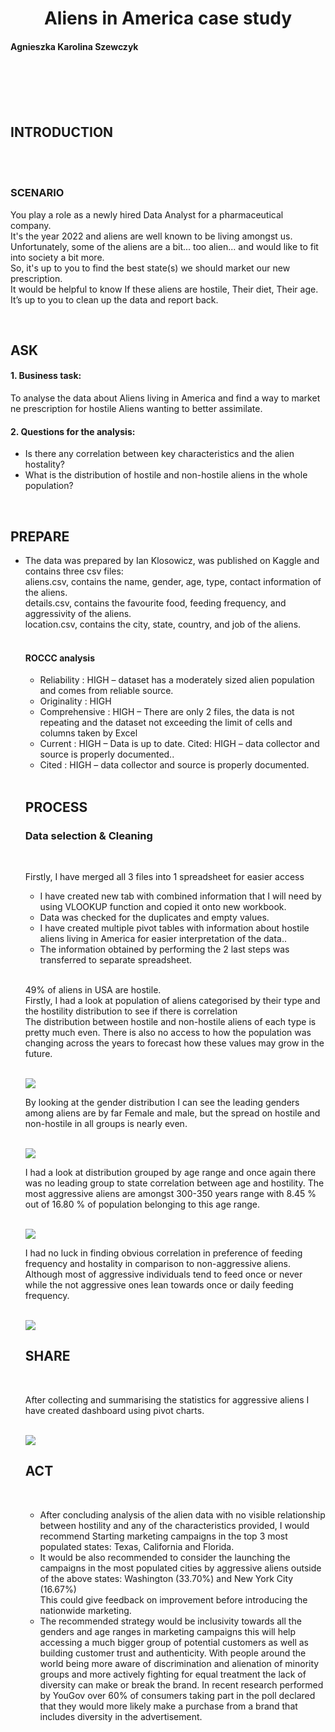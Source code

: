 ****<h1 align = "center"> Aliens in America case study </h1>****

<h4 align = "left"> Agnieszka Karolina Szewczyk</h4><br><br><br><br>

<h2> INTRODUCTION </h2>
<br> <br>
<h3> SCENARIO </h3>
<P>You play a role as a newly hired Data Analyst for a pharmaceutical company. <br>
It's the year 2022 and aliens are well known to be living amongst us. Unfortunately, some of the aliens are a bit... too alien... and would like to fit into society a bit more.<br>
So, it's up to you to find the best state(s) we should market our new prescription.<br>
It would be helpful to know If these aliens are hostile, Their diet, Their age. It’s up to you to clean up the data and report back.
 </P>
<br>
<H2> ASK </H2>
<h4> 1. Business task: </h4>
<p> To analyse the data about Aliens living in America and find a way to market ne prescription for hostile Aliens wanting to better assimilate. </p>

<h4> 2. Questions for the analysis:</h4>
<ul>
  <li> Is there any correlation between key characteristics and the alien hostality? </li>
<li> What is the distribution of hostile and non-hostile aliens in the whole population? </li>
  </ul><br>

<h2> PREPARE </h2>
<ul>
<li> The data was prepared by Ian Klosowicz, was published on Kaggle and contains three csv files:
<br>
aliens.csv, contains the name, gender, age, type, contact information of the aliens. <br>
details.csv, contains the favourite food, feeding frequency, and aggressivity of the aliens. <br>
location.csv, contains the city, state, country, and job of the aliens. <br>
 </li>
 <br>
 
<h4> ROCCC analysis </h4>
<ul>
<li> Reliability : HIGH – dataset has a moderately sized alien population and comes from reliable source. </li>
<li> Originality : HIGH </li>
  <li> Comprehensive : HIGH – There are only 2 files, the data is not repeating and the dataset not exceeding the limit of cells and columns taken by Excel </li>
<li> Current : HIGH – Data is up to date. Cited: HIGH – data collector and source is properly documented.. </li>
  <li> Cited : HIGH – data collector and source is properly documented.</li> </ul>
  <br>
  
<h2> PROCESS </h2>
<h3> Data selection & Cleaning</h3> <br>
<p>Firstly, I have merged all 3 files into 1 spreadsheet for easier access</p>
<ul>
  <li> I have created new tab with combined information that I will need by using VLOOKUP function and copied it onto new workbook.</li>
  <li> Data was checked for the duplicates and empty values. </li>
  <li>I have created multiple pivot tables with information about hostile aliens living in America for easier interpretation of the data..</li>
  <li>The information obtained by performing the 2 last steps was transferred to separate spreadsheet.</li>
  </ul>
  <br>
<p>49% of aliens in USA are hostile.
<br>
Firstly, I had a look at population of aliens categorised by their type and the hostility distribution to see if there is correlation
<br>
The distribution between hostile and non-hostile aliens of each type is pretty much even. There is also no access to how the population was changing across the years to forecast how these values may grow in the future. </p> <br>
<img src = "https://github.com/Ags-S/Iank-K-Aliens-in-America-study/blob/main/pivot_tables/Type.png">
<p>By looking at the gender distribution I can see the leading genders among aliens are by far Female and male, but the spread on hostile and non-hostile in all groups is nearly even.</p>
<br>
<img src = "https://github.com/Ags-S/Iank-K-Aliens-in-America-study/blob/main/pivot_tables/Gender.png">
  <br>
<p> I had a look at distribution grouped by age range and once again there was no leading group to state correlation between age and hostility. The most aggressive aliens are amongst 300-350 years range with 8.45 % out of 16.80 % of population belonging to this age range. </p>
<br>
<img src = "https://github.com/Ags-S/Iank-K-Aliens-in-America-study/blob/main/pivot_tables/age.png">
<br>
<p> I had no luck in finding obvious correlation in preference of feeding frequency and hostality in comparison to non-aggressive aliens. Although most of aggressive individuals tend to feed once or never while the not aggressive ones lean towards once or daily feeding frequency. </p>
<br>
<img src = "https://github.com/Ags-S/Iank-K-Aliens-in-America-study/blob/main/pivot_tables/feeding.png">
<br>
<h2> SHARE</h2>
  <br>
  <p> After collecting and summarising the statistics for aggressive aliens I have created dashboard using pivot charts. </p>
  <br>
  <img src = "https://github.com/Ags-S/Iank-K-Aliens-in-America-study/blob/main/pivot_tables/feeding.png">
  <br>
  
  <h2> ACT</h2>
  <br>
 
<ul>
  <li> After concluding analysis of the alien data with no visible relationship between hostility and any of the characteristics provided, I would recommend Starting marketing campaigns in the top 3 most populated states: Texas, California and Florida. </li>
  <li> It would be also recommended to consider the launching the campaigns in the most populated cities by aggressive aliens outside of the above states: Washington (33.70%) and New York City (16.67%)
  <br>
  This could give feedback on improvement before introducing the nationwide marketing.</li>
  <li> The recommended strategy would be inclusivity towards all the genders and age ranges in marketing campaigns this will help accessing a much bigger group of potential customers as well as building customer trust and authenticity. With people around the world being more aware of discrimination and alienation of minority groups and more actively fighting for equal treatment the lack of diversity can make or break the brand. In recent research performed by YouGov over 60% of consumers taking part in the poll declared that they would more likely make a purchase from a brand that includes diversity in the advertisement. </li>
  </ul>
